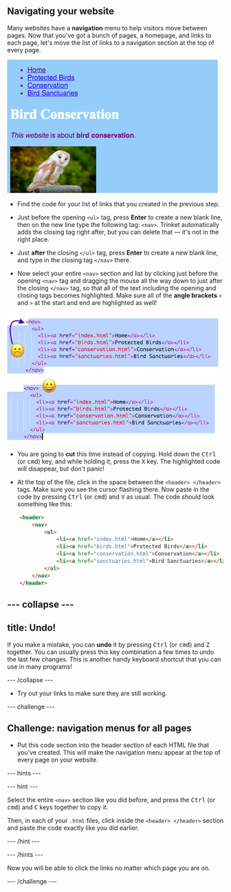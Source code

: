 ## Navigating your website

Many websites have a **navigation** menu to help visitors move between pages. Now that you've got a bunch of pages, a homepage, and links to each page, let's move the list of links to a navigation section at the top of every page. 

![Example of a web page with navigation links at the top](images/egNavLinksAtTop.png)

- Find the code for your list of links that you created in the previous step.

- Just before the opening `<ul>` tag, press **Enter** to create a new blank line, then on the new line type the following tag: `<nav>`. Trinket automatically adds the closing tag right after, but you can delete that — it's not in the right place.

- Just **after** the closing `</ul>` tag, press **Enter** to create a new blank line, and type in the closing tag `</nav>` there. 

- Now select your entire `<nav>` section and list by clicking just before the opening `<nav>` tag and dragging the mouse all the way down to just after the closing `</nav>` tag, so that all of the text including the opening and closing tags becomes highlighted. Make sure all of the **angle brackets** `<` and `>` at the start and end are highlighted as well!

![Text is not fully selected](images/egSelectedWhoops.png)
![Fully selected text](images/egSelectedYay.png)

- You are going to **cut** this time instead of copying. Hold down the <kbd>Ctrl</kbd> (or <kbd>cmd</kbd>) key, and while holding it, press the <kbd>X</kbd> key. The highlighted code will disappear, but don't panic!

- At the top of the file, click in the space between the `<header> </header>` tags. Make sure you see the cursor flashing there. Now paste in the code by pressing <kbd>Ctrl</kbd> (or <kbd>cmd</kbd>) and <kbd>V</kbd> as usual. The code should look something like this:

```html
    <header>
        <nav>
            <ul>
                <li><a href="index.html">Home</a></li>
                <li><a href="birds.html">Protected Birds</a></li>
                <li><a href="conservation.html">Conservation</a></li>
                <li><a href="sanctuaries.html">Bird Sanctuaries</a></li>
            </ul>
        </nav>
    </header>
```

--- collapse ---
---
title: Undo!
---

If you make a mistake, you can **undo** it by pressing <kbd>Ctrl</kbd> (or <kbd>cmd</kbd>) and <kbd>Z</kbd> together. You can usually press this key combination a few times to undo the last few changes. This is another handy keyboard shortcut that you can use in many programs!

--- /collapse ---

- Try out your links to make sure they are still working.

--- challenge ---

## Challenge: navigation menus for all pages

- Put this code section into the header section of each HTML file that you've created. This will make the navigation menu appear at the top of every page on your website.

 --- hints ---

 --- hint ---

Select the entire `<nav>` section like you did before, and press the <kbd>Ctrl</kbd> (or <kbd>cmd</kbd>) and <kbd>C</kbd> keys together to copy it. 
 
Then, in each of your `.html` files, click inside the `<header> </header>` section and paste the code exactly like you did earlier.

 --- /hint ---

 --- /hints ---

Now you will be able to click the links no matter which page you are on. 

--- /challenge ---
